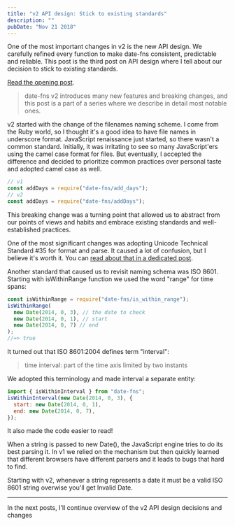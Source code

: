 ```yaml
---
title: "v2 API design: Stick to existing standards"
description: ""
pubDate: "Nov 21 2018"
---
```


One of the most important changes in v2 is the new API design. We carefully refined every function to make date-fns consistent, predictable and reliable. This post is the third post on API design where I tell about our decision to stick to existing standards.

[Read the opening post](https://blog.date-fns.org/post/date-fns-v2-goals-and-values-3q4uj0mon4lhp/).

> date-fns v2 introduces many new features and breaking changes, and this post is a part of a series where we describe in detail most notable ones.

v2 started with the change of the filenames naming scheme. I come from the Ruby world, so I thought it's a good idea to have file names in underscore format. JavaScript renaissance just started, so there wasn't a common standard. Initially, it was irritating to see so many JavaScript'ers using the camel case format for files. But eventually, I accepted the difference and decided to prioritize common practices over personal taste and adopted camel case as well.

```js
// v1
const addDays = require("date-fns/add_days");
// v2
const addDays = require("date-fns/addDays");
```

This breaking change was a turning point that allowed us to abstract from our points of views and habits and embrace existing standards and well-established practices.

One of the most significant changes was adopting Unicode Technical Standard #35 for format and parse. It caused a lot of confusion, but I believe it's worth it. You can [read about that in a dedicated post](/v2-unicode-tokens).

Another standard that caused us to revisit naming schema was ISO 8601. Starting with isWithinRange function we used the word "range" for time spans:

```js
const isWithinRange = require("date-fns/is_within_range");
isWithinRange(
  new Date(2014, 0, 3), // the date to check
  new Date(2014, 0, 1), // start
  new Date(2014, 0, 7) // end
);
//=> true
```

It turned out that ISO 8601:2004 defines term "interval":

> time interval: part of the time axis limited by two instants

We adopted this terminology and made interval a separate entity:

```js
import { isWithinInterval } from "date-fns";
isWithinInterval(new Date(2014, 0, 3), {
  start: new Date(2014, 0, 1),
  end: new Date(2014, 0, 7),
});
```

It also made the code easier to read!

When a string is passed to new Date(), the JavaScript engine tries to do its best parsing it. In v1 we relied on the mechanism but then quickly learned that different browsers have different parsers and it leads to bugs that hard to find.

Starting with v2, whenever a string represents a date it must be a valid ISO 8601 string overwise you'll get Invalid Date.

---

In the next posts, I'll continue overview of the v2 API design decisions and changes
